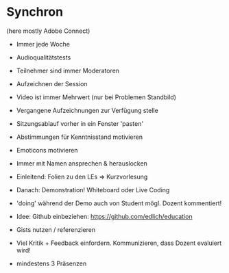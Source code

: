 # Synchron #
(here mostly Adobe Connect)

* Immer jede Woche
* Audioqualitätstests
* Teilnehmer sind immer Moderatoren
* Aufzeichnen der Session
* Video ist immer Mehrwert (nur bei Problemen Standbild)
* Vergangene Aufzeichnungen zur Verfügung stelle
* Sitzungsablauf vorher in ein Fenster 'pasten'

* Abstimmungen für Kenntnisstand motivieren
* Emoticons motivieren
* Immer mit Namen ansprechen & herauslocken
* Einleitend: Folien zu den LEs => Kurzvorlesung
* Danach: Demonstration! Whiteboard oder Live Coding
* 'doing' während der Demo auch von Student mögl. Dozent kommentiert!
* Idee: Github einbeziehen: https://github.com/edlich/education
* Gists nutzen / referenzieren

* Viel Kritik + Feedback einfordern. Kommunizieren, dass Dozent evaluiert wird!
* mindestens 3 Präsenzen
